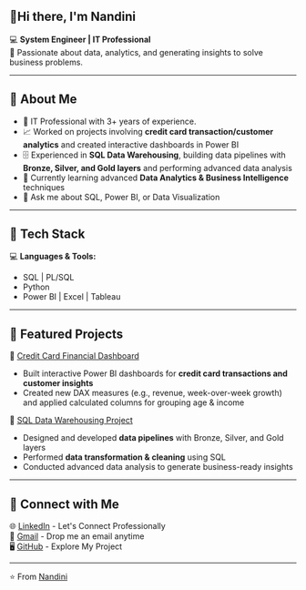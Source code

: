 ## 👋Hi there, I'm Nandini

💻 **System Engineer | IT Professional**  
🔎 Passionate about data, analytics, and generating insights to solve business problems.  

---

## 🔹 About Me  
- 🏢 IT Professional with 3+ years of experience. 
- 📈 Worked on projects involving **credit card transaction/customer analytics** and created interactive dashboards in Power BI  
- 🗄️ Experienced in **SQL Data Warehousing**, building data pipelines with **Bronze, Silver, and Gold layers** and performing advanced data analysis  
- 🌱 Currently learning advanced **Data Analytics & Business Intelligence** techniques  
- 💬 Ask me about SQL, Power BI, or Data Visualization
  
---

## 🔹 Tech Stack  
💻 **Languages & Tools:**  
- SQL | PL/SQL  
- Python  
- Power BI | Excel | Tableau  

---

## 🔹 Featured Projects  
📌 [Credit Card Financial Dashboard](https://github.com/1nandinikumari/Credit_Card_Financial_Dashboard)  
- Built interactive Power BI dashboards for **credit card transactions and customer insights**  
- Created new DAX measures (e.g., revenue, week-over-week growth) and applied calculated columns for grouping age & income  

📌 [SQL Data Warehousing Project](https://github.com/1nandinikumari/SQL-Data-Warehouse_Project)  
- Designed and developed **data pipelines** with Bronze, Silver, and Gold layers  
- Performed **data transformation & cleaning** using SQL  
- Conducted advanced data analysis to generate business-ready insights  

---

## 🔹 Connect with Me  
🌐 [LinkedIn](https://www.linkedin.com/in/nandini-kumari-5aba4a219/) - Let's Connect Professionally  
📧 [Gmail](nandinikumari166@gmail.com) - Drop me an email anytime  
🖥️ [GitHub](https://github.com/1nandinikumari/SQL-Data-Warehouse_Project) - Explore My Project

---
⭐ From [Nandini](https://github.com/1nandinikumari) 

